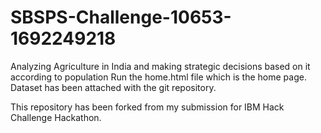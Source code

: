# SBSPS-Challenge-10653-1692249218
Analyzing Agriculture in India and making strategic decisions based on it according to population
Run the home.html file which is the home page. Dataset has been attached with the git repository.

This repository has been forked from my submission for IBM Hack Challenge Hackathon.
